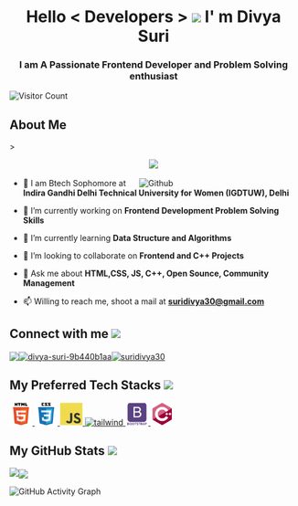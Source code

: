 <h1 align = 'center' > Hello < Developers > <img src = "https://raw.githubusercontent.com/MartinHeinz/MartinHeinz/master/wave.gif" width = 50px> I' m Divya Suri </h1>
<p align='center'>
<h3 align="center"> I am A Passionate Frontend Developer and Problem Solving enthusiast </h3>

<p align='center'>

![Visitor Count](https://visitor-badge.glitch.me/badge?page_id=divyaa30.divyaa30)

</p>
  
  

<h2> About Me</h2>>
<p align = 'center'> <img src = "https://media0.giphy.com/media/KDDpcKigbfFpnejZs6/giphy.gif?cid=ecf05e47oy6f4zjs8g1qoiystc56cu7r9tb8a1fe76e05oty&rid=giphy.gif" width = 200px></p>

<img width="55%" align="right" alt="Github" src="https://raw.githubusercontent.com/onimur/.github/master/.resources/git-header.svg" />


- 📝 I am Btech Sophomore at **Indira Gandhi Delhi Technical University for Women (IGDTUW), Delhi**
  
- 🔭 I’m currently working on **Frontend Development Problem Solving Skills**

- 🌱 I’m currently learning **Data Structure and Algorithms**

- 👯 I’m looking to collaborate on **Frontend and C++ Projects**

- 💬 Ask me about **HTML,CSS, JS, C++, Open Sounce, Community Management**

- 📫 Willing to reach me, shoot a mail at **suridivya30@gmail.com**


<h2> Connect with me <img src='https://raw.githubusercontent.com/ShahriarShafin/ShahriarShafin/main/Assets/handshake.gif' width="80px"> </h2>
<p align="left">
<a href = 'https://www.github.com/divyaa30'> <img width = '32px' align= 'center' src="https://raw.githubusercontent.com/rahulbanerjee26/githubAboutMeGenerator/main/icons/github.svg"/></a><a href="https://linkedin.com/in/divya-suri-9b440b1aa" target="blank"><img align="center" src="https://raw.githubusercontent.com/rahuldkjain/github-profile-readme-generator/master/src/images/icons/Social/linked-in-alt.svg" alt="divya-suri-9b440b1aa" height="30" width="40" /></a><a href="https://auth.geeksforgeeks.org/user/suridivya30" target="blank"><img align="center" src="https://raw.githubusercontent.com/rahuldkjain/github-profile-readme-generator/master/src/images/icons/Social/geeks-for-geeks.svg" alt="suridivya30" height="30" width="40" /></a>
</p>


<h2> My Preferred Tech Stacks <img src = "https://media2.giphy.com/media/QssGEmpkyEOhBCb7e1/giphy.gif?cid=ecf05e47a0n3gi1bfqntqmob8g9aid1oyj2wr3ds3mg700bl&rid=giphy.gif" width = 32px> </h2>
<p align="left"> <a href="https://www.w3.org/html/" target="_blank"> <img src="https://raw.githubusercontent.com/devicons/devicon/master/icons/html5/html5-original-wordmark.svg" alt="html5" width="40" height="40"/> </a> <a href="https://www.w3schools.com/css/" target="_blank"> <img src="https://raw.githubusercontent.com/devicons/devicon/master/icons/css3/css3-original-wordmark.svg" alt="css3" width="40" height="40"/> </a> <a href="https://developer.mozilla.org/en-US/docs/Web/JavaScript" target="_blank"> <img src="https://raw.githubusercontent.com/devicons/devicon/master/icons/javascript/javascript-original.svg" alt="javascript" width="40" height="40"/> </a> <a href="https://tailwindcss.com/" target="_blank"> <img src="https://www.vectorlogo.zone/logos/tailwindcss/tailwindcss-icon.svg" alt="tailwind" width="40" height="40"/> </a><a href="https://getbootstrap.com" target="_blank"> <img src="https://raw.githubusercontent.com/devicons/devicon/master/icons/bootstrap/bootstrap-plain-wordmark.svg" alt="bootstrap" width="40" height="40"/> </a> <a href="https://www.w3schools.com/cpp/" target="_blank"> <img src="https://raw.githubusercontent.com/devicons/devicon/master/icons/cplusplus/cplusplus-original.svg" alt="cplusplus" width="40" height="40"/> </a>  </p>

<h2> My GitHub Stats <img src='https://media1.giphy.com/media/du3J3cXyzhj75IOgvA/giphy.gif?cid=ecf05e47x2g034i9pzwtzzsd3xgg2w9nr94t4tflbbgo3008&rid=giphy.gif' width='32px'> </h2>

<a href="https://github.com/anuraghazra/github-readme-stats">
<img align="left" src="https://github-readme-stats.vercel.app/api?username=divyaa30&count_private=true&show_icons=true&theme=dark" />
</a>
<a href="https://github.com/anuraghazra/convoychat">
<img align="center" src="https://github-readme-stats.vercel.app/api/top-langs/?username=divyaa30&theme=dark" />
</a>

![GitHub Activity Graph](https://activity-graph.herokuapp.com/graph?username=divyaa30)  

